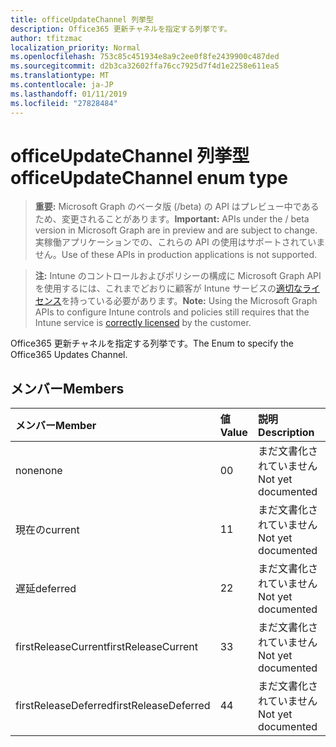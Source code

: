 ```yaml
---
title: officeUpdateChannel 列挙型
description: Office365 更新チャネルを指定する列挙です。
author: tfitzmac
localization_priority: Normal
ms.openlocfilehash: 753c85c451934e8a9c2ee0f8fe2439900c487ded
ms.sourcegitcommit: d2b3ca32602ffa76cc7925d7f4d1e2258e611ea5
ms.translationtype: MT
ms.contentlocale: ja-JP
ms.lasthandoff: 01/11/2019
ms.locfileid: "27828484"
---
```

# <a name="officeupdatechannel-enum-type"></a><span data-ttu-id="84b3e-103">officeUpdateChannel 列挙型</span><span class="sxs-lookup"><span data-stu-id="84b3e-103">officeUpdateChannel enum type</span></span>

> <span data-ttu-id="84b3e-104">**重要:** Microsoft Graph のベータ版 (/beta) の API はプレビュー中であるため、変更されることがあります。</span><span class="sxs-lookup"><span data-stu-id="84b3e-104">**Important:** APIs under the / beta version in Microsoft Graph are in preview and are subject to change.</span></span> <span data-ttu-id="84b3e-105">実稼働アプリケーションでの、これらの API の使用はサポートされていません。</span><span class="sxs-lookup"><span data-stu-id="84b3e-105">Use of these APIs in production applications is not supported.</span></span>

> <span data-ttu-id="84b3e-106">**注:** Intune のコントロールおよびポリシーの構成に Microsoft Graph API を使用するには、これまでどおりに顧客が Intune サービスの[適切なライセンス](https://go.microsoft.com/fwlink/?linkid=839381)を持っている必要があります。</span><span class="sxs-lookup"><span data-stu-id="84b3e-106">**Note:** Using the Microsoft Graph APIs to configure Intune controls and policies still requires that the Intune service is [correctly licensed](https://go.microsoft.com/fwlink/?linkid=839381) by the customer.</span></span>

<span data-ttu-id="84b3e-107">Office365 更新チャネルを指定する列挙です。</span><span class="sxs-lookup"><span data-stu-id="84b3e-107">The Enum to specify the Office365 Updates Channel.</span></span>
## <a name="members"></a><span data-ttu-id="84b3e-108">メンバー</span><span class="sxs-lookup"><span data-stu-id="84b3e-108">Members</span></span>
|<span data-ttu-id="84b3e-109">メンバー</span><span class="sxs-lookup"><span data-stu-id="84b3e-109">Member</span></span>|<span data-ttu-id="84b3e-110">値</span><span class="sxs-lookup"><span data-stu-id="84b3e-110">Value</span></span>|<span data-ttu-id="84b3e-111">説明</span><span class="sxs-lookup"><span data-stu-id="84b3e-111">Description</span></span>|
|:---|:---|:---|
|<span data-ttu-id="84b3e-112">none</span><span class="sxs-lookup"><span data-stu-id="84b3e-112">none</span></span>|<span data-ttu-id="84b3e-113">0</span><span class="sxs-lookup"><span data-stu-id="84b3e-113">0</span></span>|<span data-ttu-id="84b3e-114">まだ文書化されていません</span><span class="sxs-lookup"><span data-stu-id="84b3e-114">Not yet documented</span></span>|
|<span data-ttu-id="84b3e-115">現在の</span><span class="sxs-lookup"><span data-stu-id="84b3e-115">current</span></span>|<span data-ttu-id="84b3e-116">1</span><span class="sxs-lookup"><span data-stu-id="84b3e-116">1</span></span>|<span data-ttu-id="84b3e-117">まだ文書化されていません</span><span class="sxs-lookup"><span data-stu-id="84b3e-117">Not yet documented</span></span>|
|<span data-ttu-id="84b3e-118">遅延</span><span class="sxs-lookup"><span data-stu-id="84b3e-118">deferred</span></span>|<span data-ttu-id="84b3e-119">2</span><span class="sxs-lookup"><span data-stu-id="84b3e-119">2</span></span>|<span data-ttu-id="84b3e-120">まだ文書化されていません</span><span class="sxs-lookup"><span data-stu-id="84b3e-120">Not yet documented</span></span>|
|<span data-ttu-id="84b3e-121">firstReleaseCurrent</span><span class="sxs-lookup"><span data-stu-id="84b3e-121">firstReleaseCurrent</span></span>|<span data-ttu-id="84b3e-122">3</span><span class="sxs-lookup"><span data-stu-id="84b3e-122">3</span></span>|<span data-ttu-id="84b3e-123">まだ文書化されていません</span><span class="sxs-lookup"><span data-stu-id="84b3e-123">Not yet documented</span></span>|
|<span data-ttu-id="84b3e-124">firstReleaseDeferred</span><span class="sxs-lookup"><span data-stu-id="84b3e-124">firstReleaseDeferred</span></span>|<span data-ttu-id="84b3e-125">4</span><span class="sxs-lookup"><span data-stu-id="84b3e-125">4</span></span>|<span data-ttu-id="84b3e-126">まだ文書化されていません</span><span class="sxs-lookup"><span data-stu-id="84b3e-126">Not yet documented</span></span>|





